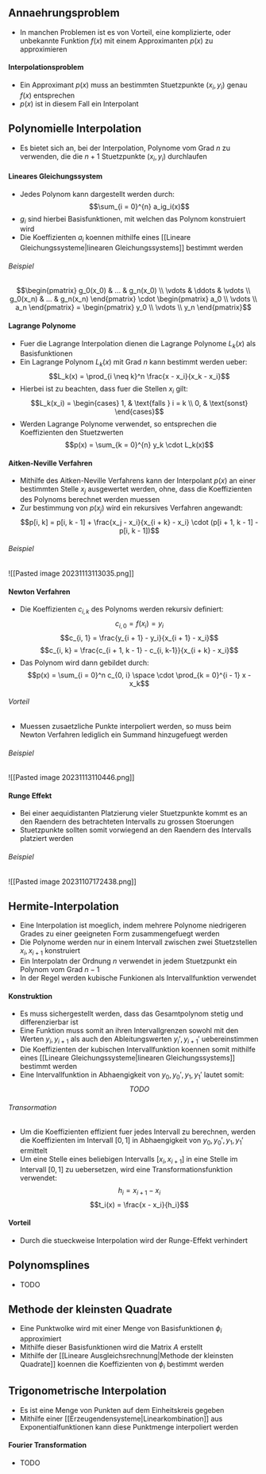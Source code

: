 ## Annaehrungsproblem
- In manchen Problemen ist es von Vorteil, eine komplizierte, oder unbekannte Funktion $f(x)$ mit einem Approximanten $p(x)$ zu approximieren
#### Interpolationsproblem
- Ein Approximant $p(x)$ muss an bestimmten Stuetzpunkte $(x_i, y_i)$ genau $f(x)$ entsprechen
- $p(x)$ ist in diesem Fall ein Interpolant
## Polynomielle Interpolation
- Es bietet sich an, bei der Interpolation, Polynome vom Grad $n$ zu verwenden, die die $n + 1$ Stuetzpunkte $(x_i, y_i)$ durchlaufen
#### Lineares Gleichungssystem
- Jedes Polynom kann dargestellt werden durch:
$$\sum_{i = 0}^{n} a_ig_i(x)$$
- $g_i$ sind hierbei Basisfunktionen, mit welchen das Polynom konstruiert wird
- Die Koeffizienten $a_i$ koennen mithilfe eines [[Lineare Gleichungssysteme|linearen Gleichungssystems]] bestimmt werden
###### Beispiel
$$\begin{pmatrix}
g_0(x_0) & ... & g_n(x_0) \\
\vdots & \ddots & \vdots \\
g_0(x_n) & ... & g_n(x_n)
\end{pmatrix} \cdot \begin{pmatrix}
a_0 \\
\vdots \\
a_n
\end{pmatrix} = \begin{pmatrix}
y_0 \\
\vdots \\
y_n
\end{pmatrix}$$
#### Lagrange Polynome
- Fuer die Lagrange Interpolation dienen die Lagrange Polynome $L_k(x)$ als Basisfunktionen
- Ein Lagrange Polynom $L_k(x)$ mit Grad $n$ kann bestimmt werden ueber:
$$L_k(x) = \prod_{i \neq k}^n \frac{x - x_i}{x_k - x_i}$$
- Hierbei ist zu beachten, dass fuer die Stellen $x_i$ gilt:
$$L_k(x_i) = \begin{cases}
1, & \text{falls } i = k \\
0, & \text{sonst}
\end{cases}$$
- Werden Lagrange Polynome verwendet, so entsprechen die Koeffizienten den Stuetzwerten
$$p(x) = \sum_{k = 0}^{n} y_k \cdot L_k(x)$$
#### Aitken-Neville Verfahren
- Mithilfe des Aitken-Neville Verfahrens kann der Interpolant $p(x)$ an einer bestimmten Stelle $x_j$ ausgewertet werden, ohne, dass die Koeffizienten des Polynoms berechnet werden muessen
- Zur bestimmung von $p(x_j)$ wird ein rekursives Verfahren angewandt:
$$p[i, k] = p[i, k - 1] + \frac{x_j - x_i}{x_{i + k} - x_i} \cdot (p[i + 1, k - 1] - p[i, k - 1])$$
###### Beispiel
![[Pasted image 20231113113035.png]]
#### Newton Verfahren
- Die Koeffizienten $c_{i, k}$ des Polynoms werden rekursiv definiert:
$$c_{i, 0} = f(x_i) = y_i$$
$$c_{i, 1} = \frac{y_{i + 1} - y_i}{x_{i + 1} - x_i}$$
$$c_{i, k} = \frac{c_{i + 1, k - 1} - c_{i, k-1}}{x_{i + k} - x_i}$$
- Das Polynom wird dann gebildet durch:
$$p(x) = \sum_{i = 0}^n c_{0, i} \space \cdot \prod_{k = 0}^{i - 1} x - x_k$$
###### Vorteil
- Muessen zusaetzliche Punkte interpoliert werden, so muss beim Newton Verfahren lediglich ein Summand hinzugefuegt werden
###### Beispiel
![[Pasted image 20231113110446.png]]
#### Runge Effekt
- Bei einer aequidistanten Platzierung vieler Stuetzpunkte kommt es an den Raendern des betrachteten Intervalls zu grossen Stoerungen
- Stuetzpunkte sollten somit vorwiegend an den Raendern des Intervalls platziert werden
###### Beispiel
![[Pasted image 20231107172438.png]]
## Hermite-Interpolation
- Eine Interpolation ist moeglich, indem mehrere Polynome niedrigeren Grades zu einer geeigneten Form zusammengefuegt werden
- Die Polynome werden nur in einem Intervall zwischen zwei Stuetzstellen $x_i, x_{i+1}$ konstruiert
- Ein Interpolatn der Ordnung $n$ verwendet in jedem Stuetzpunkt ein Polynom vom Grad $n - 1$
- In der Regel werden kubische Funkionen als Intervallfunktion verwendet
#### Konstruktion
- Es muss sichergestellt werden, dass das Gesamtpolynom stetig und differenzierbar ist
- Eine Funktion muss somit an ihren Intervallgrenzen sowohl mit den Werten $y_i, y_{i+1}$ als auch den Ableitungswerten $y_i', y_{i+1}'$ uebereinstimmen
- Die Koeffizienten der kubischen Intervallfunktion koennen somit mithilfe eines [[Lineare Gleichungssysteme|linearen Gleichungssystems]] bestimmt werden
- Eine Intervallfunktion in Abhaengigkeit von $y_0, y_0', y_1, y_1'$ lautet somit:
$$TODO$$
###### Transormation
- Um die Koeffizienten effizient fuer jedes Intervall zu berechnen, werden die Koeffizienten im Intervall $[0, 1]$ in Abhaengigkeit von $y_0, y_0', y_1, y_1'$ ermittelt
- Um eine Stelle eines beliebigen Intervalls $[x_i, x_{i+1}]$ in eine Stelle im Intervall $[0, 1]$ zu uebersetzen, wird eine Transformationsfunktion verwendet:
$$h_i = x_{i+1} - x_i$$
$$t_i(x) = \frac{x - x_i}{h_i}$$
#### Vorteil
- Durch die stueckweise Interpolation wird der Runge-Effekt verhindert
## Polynomsplines
- TODO
## Methode der kleinsten Quadrate
- Eine Punktwolke wird mit einer Menge von Basisfunktionen $\phi_i$ approximiert
- Mithilfe dieser Basisfunktionen wird die Matrix $A$ erstellt
- Mithilfe der [[Lineare Ausgleichsrechnung|Methode der kleinsten Quadrate]] koennen die Koeffizienten von $\phi_i$ bestimmt werden
## Trigonometrische Interpolation
- Es ist eine Menge von Punkten auf dem Einheitskreis gegeben
- Mithilfe einer  [[Erzeugendensysteme|Linearkombination]] aus Exponentialfunktionen kann diese Punktmenge interpoliert werden
#### Fourier Transformation
- TODO